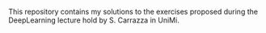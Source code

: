 This repository contains my solutions to the exercises proposed during the DeepLearning lecture hold by S. Carrazza in UniMi.
